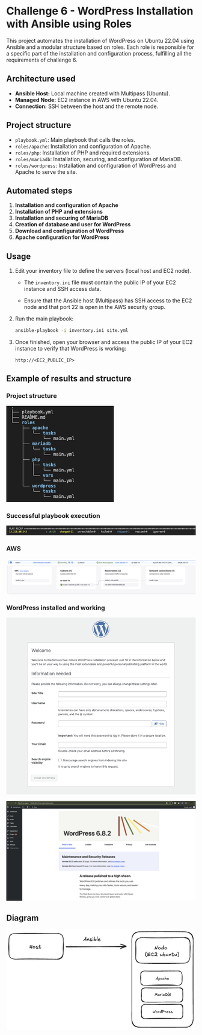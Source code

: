 # Challenge 6 - WordPress Installation with Ansible using Roles

This project automates the installation of WordPress on Ubuntu 22.04 using Ansible and a modular structure based on roles. Each role is responsible for a specific part of the installation and configuration process, fulfilling all the requirements of challenge 6.

## Architecture used

- **Ansible Host:** Local machine created with Multipass (Ubuntu).
- **Managed Node:** EC2 instance in AWS with Ubuntu 22.04.
- **Connection:** SSH between the host and the remote node.

## Project structure

- `playbook.yml`: Main playbook that calls the roles.
- `roles/apache`: Installation and configuration of Apache.
- `roles/php`: Installation of PHP and required extensions.
- `roles/mariadb`: Installation, securing, and configuration of MariaDB.
- `roles/wordpress`: Installation and configuration of WordPress and Apache to serve the site.

## Automated steps

1. **Installation and configuration of Apache**
2. **Installation of PHP and extensions**
3. **Installation and securing of MariaDB**
4. **Creation of database and user for WordPress**
5. **Download and configuration of WordPress**
6. **Apache configuration for WordPress**

## Usage

1. Edit your inventory file to define the servers (local host and EC2 node).
   
   - The `inventory.ini` file must contain the public IP of your EC2 instance and SSH access data.
   
   - Ensure that the Ansible host (Multipass) has SSH access to the EC2 node and that port 22 is open in the AWS security group.

2. Run the main playbook:

   ```bash
   ansible-playbook -i inventory.ini site.yml
   ```

3. Once finished, open your browser and access the public IP of your EC2 instance to verify that WordPress is working:

   ```
   http://<EC2_PUBLIC_IP>
   ```

## Example of results and structure

### Project structure

![Folder structure](./img/tree.png)

### Successful playbook execution

![Play recap](./img/playbookok.png)

### AWS

![EC2 instance](./img/ec2.png)
![Network configuration](./img/aws%20tree.png)

### WordPress installed and working
![WordPress working](./img/wordpress2.png)

![WordPress working](./img/wordpress.png)

## Diagram

![Diagram](./img/diagrama6.png)